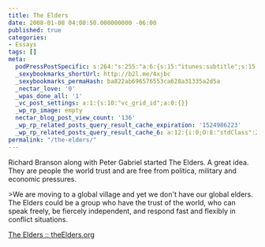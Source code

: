 ```yaml
---
title: The Elders
date: 2008-01-08 04:00:50.000000000 -06:00
published: true
categories:
- Essays
tags: []
meta:
  podPressPostSpecific: s:264:"s:255:"a:6:{s:15:"itunes:subtitle";s:15:"##PostExcerpt##";s:14:"itunes:summary";s:15:"##PostExcerpt##";s:15:"itunes:keywords";s:17:"##WordPressCats##";s:13:"itunes:author";s:10:"##Global##";s:15:"itunes:explicit";s:7:"Default";s:12:"itunes:block";s:7:"Default";}";";
  _sexybookmarks_shortUrl: http://b2l.me/4xjbc
  _sexybookmarks_permaHash: ba822ab696576553ca628a31335a2d5a
  _nectar_love: '0'
  _wpas_done_all: '1'
  _vc_post_settings: a:1:{s:10:"vc_grid_id";a:0:{}}
  _wp_rp_image: empty
  nectar_blog_post_view_count: '136'
  _wp_rp_related_posts_query_result_cache_expiration: '1524986223'
  _wp_rp_related_posts_query_result_cache_6: a:12:{i:0;O:8:"stdClass":2:{s:7:"post_id";s:3:"321";s:5:"score";s:17:"97.42441257975776";}i:1;O:8:"stdClass":2:{s:7:"post_id";s:3:"226";s:5:"score";s:17:"86.86160273992465";}i:2;O:8:"stdClass":2:{s:7:"post_id";s:4:"2296";s:5:"score";s:17:"53.26445620485712";}i:3;O:8:"stdClass":2:{s:7:"post_id";s:4:"1117";s:5:"score";s:18:"48.384686561012884";}i:4;O:8:"stdClass":2:{s:7:"post_id";s:3:"334";s:5:"score";s:17:"45.93788043809658";}i:5;O:8:"stdClass":2:{s:7:"post_id";s:3:"227";s:5:"score";s:17:"45.93788043809658";}i:6;O:8:"stdClass":2:{s:7:"post_id";s:3:"874";s:5:"score";s:16:"42.5116943092833";}i:7;O:8:"stdClass":2:{s:7:"post_id";s:4:"1250";s:5:"score";s:17:"40.76581372731853";}i:8;O:8:"stdClass":2:{s:7:"post_id";s:3:"280";s:5:"score";s:17:"40.76581372731853";}i:9;O:8:"stdClass":2:{s:7:"post_id";s:4:"1196";s:5:"score";s:17:"39.39620931045127";}i:10;O:8:"stdClass":2:{s:7:"post_id";s:4:"1085";s:5:"score";s:17:"39.39620931045127";}i:11;O:8:"stdClass":2:{s:7:"post_id";s:4:"1058";s:5:"score";s:17:"39.39620931045127";}}
permalink: "/the-elders/"
---
```

<p>Richard Branson along with Peter Gabriel started The Elders.  A great idea.  They are people the world trust and are free from politica, military and economic pressures.</p>
>We are moving to a global village and yet we don't have our global elders.  The Elders could be a group who have the trust of the world, who can speak freely, be fiercely independent,  and respond fast and flexibly in conflict situations.</p></blockquote>
<p><a href="http://www.theelders.org/" rel="nofollow">The Elders :: theElders.org</a></p>
